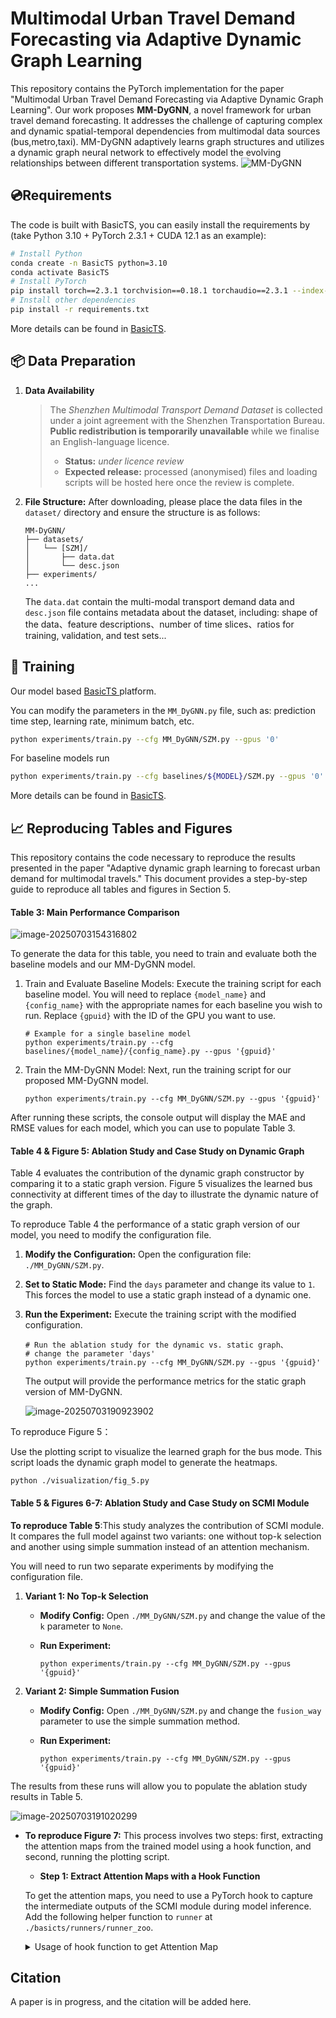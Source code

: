 # Multimodal Urban Travel Demand Forecasting via Adaptive Dynamic Graph Learning 

This repository contains the PyTorch implementation for the paper "Multimodal Urban Travel Demand Forecasting via Adaptive Dynamic Graph Learning". Our work proposes **MM-DyGNN**, a novel framework for urban travel demand forecasting. It addresses the challenge of capturing complex and dynamic spatial-temporal dependencies from multimodal data sources (bus,metro,taxi). MM-DyGNN adaptively learns graph structures and utilizes a dynamic graph neural network to effectively model the evolving relationships between different transportation systems.
![MM-DyGNN](./fig/fm_last.png)



## 💿Requirements

The code is built with BasicTS, you can easily install the requirements by (take Python 3.10 + PyTorch 2.3.1 + CUDA 12.1 as an example):

```bash
# Install Python
conda create -n BasicTS python=3.10
conda activate BasicTS
# Install PyTorch
pip install torch==2.3.1 torchvision==0.18.1 torchaudio==2.3.1 --index-url https://download.pytorch.org/whl/cu121
# Install other dependencies
pip install -r requirements.txt
```

More details can be found in [BasicTS](https://github.com/GestaltCogTeam/BasicTS).

## 📦 Data Preparation

1. **Data Availability**
   > The *Shenzhen Multimodal Transport Demand Dataset* is collected under a joint agreement with the Shenzhen Transportation Bureau.  
   > **Public redistribution is temporarily unavailable** while we finalise an English-language licence.  
   > - **Status:** _under licence review_  
   > - **Expected release:** processed (anonymised) files and loading scripts will be hosted here once the review is complete.  


3. **File Structure:** After downloading, please place the data files in the `dataset/` directory and ensure the structure is as follows:

   ```
   MM-DyGNN/
   ├── datasets/
   │   └── [SZM]/
   │       ├── data.dat
   │       └── desc.json
   ├── experiments/
   ...
   ```

   The `data.dat`  contain the multi-modal transport demand  data and `desc.json`  file contains metadata about the dataset, including: shape of the data、feature descriptions、number of time slices、ratios for training, validation, and test sets...

## 🎯 Training

Our model based [BasicTS ](https://github.com/GestaltCogTeam/BasicTS) platform.

You can modify the parameters in the `MM_DyGNN.py` file, such as: prediction time step, learning rate, minimum batch, etc.

```bash
python experiments/train.py --cfg MM_DyGNN/SZM.py --gpus '0'
```

For baseline models run

```bash
python experiments/train.py --cfg baselines/${MODEL}/SZM.py --gpus '0'
```

More details can be found in [BasicTS](https://github.com/GestaltCogTeam/BasicTS).



## 📈 Reproducing  Tables and Figures

This repository contains the code necessary to reproduce the results presented in the paper "Adaptive dynamic graph learning to forecast urban demand for multimodal travels." This document provides a step-by-step guide to reproduce all tables and figures in Section 5.

####  **Table 3: Main Performance Comparison** 

![image-20250703154316802](.\fig\performence_comp.png)

To generate the data for this table, you need to train and evaluate both the baseline models and our MM-DyGNN model.

1. Train and Evaluate Baseline Models: Execute the training script for each baseline model. You will need to replace `{model_name}` and `{config_name}` with the appropriate names for each baseline you wish to run. Replace `{gpuid}` with the ID of the GPU you want to use.

   ```
   # Example for a single baseline model
   python experiments/train.py --cfg baselines/{model_name}/{config_name}.py --gpus '{gpuid}'
   ```

2. Train the MM-DyGNN Model: Next, run the training script for our proposed MM-DyGNN model.

   ```
   python experiments/train.py --cfg MM_DyGNN/SZM.py --gpus '{gpuid}'
   ```

After running these scripts, the console output will display the MAE and RMSE values for each model, which you can use to populate Table 3.

#### Table 4 & Figure 5: Ablation Study and Case Study on Dynamic Graph

Table 4 evaluates the contribution of the dynamic graph constructor by comparing it to a static graph version. Figure 5 visualizes the learned bus connectivity at different times of the day to illustrate the dynamic nature of the graph.

To reproduce Table 4  the performance of a static graph version of our model, you need to modify the configuration file.

1. **Modify the Configuration:** Open the configuration file: `./MM_DyGNN/SZM.py`.

2. **Set to Static Mode:** Find the `days` parameter and change its value to `1`. This forces the model to use a static graph instead of a dynamic one.

3. **Run the Experiment:** Execute the training script with the modified configuration.

   ```
   # Run the ablation study for the dynamic vs. static graph、
   # change the parameter 'days' 
   python experiments/train.py --cfg MM_DyGNN/SZM.py --gpus '{gpuid}'
   ```

   The output will provide the performance metrics for the static graph version of MM-DyGNN.

   ![image-20250703190923902](G:\mypaper\publi_code\MM_DyGNN\fig\ablation_1.png)

To reproduce Figure 5：

Use the plotting script to visualize the learned graph for the bus mode. This script loads the dynamic graph model to generate the heatmaps.

``` bas
python ./visualization/fig_5.py
```

#### Table 5 & Figures 6-7: Ablation Study and Case Study on SCMI Module

**To reproduce Table 5**:This study analyzes the contribution of SCMI module. It compares the full model against two variants: one without top-k selection and another using simple summation instead of an attention mechanism.

You will need to run two separate experiments by modifying the configuration file.

1. **Variant 1: No Top-k Selection**

   - **Modify Config:** Open `./MM_DyGNN/SZM.py` and change the value of the `k` parameter to `None`.

   - **Run Experiment:**

     ```
     python experiments/train.py --cfg MM_DyGNN/SZM.py --gpus '{gpuid}'
     ```

     

2. **Variant 2: Simple Summation Fusion**

   - **Modify Config:** Open `./MM_DyGNN/SZM.py` and change the `fusion_way` parameter to use the simple summation method.

   - **Run Experiment:**

     ```
     python experiments/train.py --cfg MM_DyGNN/SZM.py --gpus '{gpuid}'
     ```

The results from these runs will allow you to populate the ablation study results in Table 5.

![image-20250703191020299](G:\mypaper\publi_code\MM_DyGNN\fig\ablation_2.png)



* **To reproduce Figure 7:** This process involves two steps: first, extracting the attention maps from the trained model using a hook function, and second, running the plotting script.

  * **Step 1: Extract Attention Maps with a Hook Function**

  To get the attention maps, you need to use a PyTorch hook to capture the intermediate outputs of the SCMI module during model inference. Add the following helper function to  `runner`  at  `./basicts/runners/runner_zoo`.

  <details>
    <summary>Usage of hook function to get Attention Map</summary>
    ```python
    def _create_hook(attention_maps, layer_name: str):
      """Creates a hook function to capture the attention map."""
      def hook(module, inputs, outputs):
          """
          The hook function itself.
  
          Args:
              module: The layer being hooked.
              inputs: The input to the layer.
              outputs: The output from the layer.
          """
          # --- Key: How to extract the attention map from the outputs ---
          # This depends on the return structure of your Attention layer's forward function.
          # Common cases:
          # 1. The output is the attention map itself.
          # 2. The output is a tuple (features, attention_map).
          # 3. The output is a dictionary {'features': ..., 'attention_map': ...}.
  
          # Example: Assume the Attention layer's forward function returns (features, attention_map)
          # We assume the attention map is the second element of the tuple.
          attn_map = outputs[1][:, 0, :, :]  # Select the attention map of the first head
  
          if attn_map is not None:
              # Move the attention map to the CPU and detach it from the computation graph to save memory.
              # Note: If you need to perform subsequent processing on the GPU, you can leave it there for now.
              attention_maps[layer_name].append(attn_map.detach().cpu())
      
      # Return the actual hook function
      return hook
  	Before running inference, register this hook to the SCMI module of your trained model:
       
      # 'model' is your loaded MM-DyGNN model
  	# 'scmi_layer' is the name of the Sparse Cross-Modal Interaction module in your model
  	attention_maps = {'scmi_layer': []}
  	hook_handle = model.scmi_layer.register_forward_hook(_create_hook(attention_maps, 'scmi_layer'))
  
  	# Run model inference/prediction here...
  	# The `attention_maps` dictionary will now be populated.
  
  	# After inference, save the maps to a file.
  	# import numpy as np
  	# np.savez('attention_maps.npz', scmi_maps=attention_maps['scmi_layer'])
  
  	# Don't forget to remove the hook when you're done
  	hook_handle.remove()
    ```
    
  </details>

  * **Step 2: Plot the Attention Maps**

    Once you have saved the attention maps, use the provided plotting script to generate the visualizations.

    ```bash
    # Generate spatial distribution maps of attention weights
    python ./visualization/fig_7.py
    ```



## Citation

A paper is in progress, and the citation will be added here.

